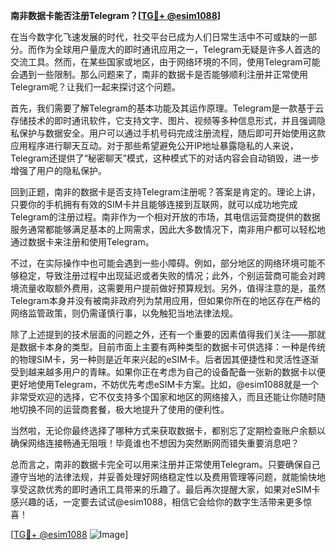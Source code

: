 **南非数据卡能否注册Telegram？[[TG💪+ @esim1088](https://t.me/s/esim1088)]**

在当今数字化飞速发展的时代，社交平台已成为人们日常生活中不可或缺的一部分。而作为全球用户量庞大的即时通讯应用之一，Telegram无疑是许多人首选的交流工具。然而，在某些国家或地区，由于网络环境的不同，使用Telegram可能会遇到一些限制。那么问题来了，南非的数据卡是否能够顺利注册并正常使用Telegram呢？让我们一起来探讨这个问题。

首先，我们需要了解Telegram的基本功能及其运作原理。Telegram是一款基于云存储技术的即时通讯软件，它支持文字、图片、视频等多种信息形式，并且强调隐私保护与数据安全。用户可以通过手机号码完成注册流程，随后即可开始使用这款应用程序进行聊天互动。对于那些希望避免公开IP地址暴露隐私的人来说，Telegram还提供了“秘密聊天”模式，这种模式下的对话内容会自动销毁，进一步增强了用户的隐私保护。

回到正题，南非的数据卡是否支持Telegram注册呢？答案是肯定的。理论上讲，只要你的手机拥有有效的SIM卡并且能够连接到互联网，就可以成功地完成Telegram的注册过程。南非作为一个相对开放的市场，其电信运营商提供的数据服务通常都能够满足基本的上网需求，因此大多数情况下，南非用户都可以轻松地通过数据卡来注册和使用Telegram。

不过，在实际操作中也可能会遇到一些小障碍。例如，部分地区的网络环境可能不够稳定，导致注册过程中出现延迟或者失败的情况；此外，个别运营商可能会对跨境流量收取额外费用，这需要用户提前做好预算规划。另外，值得注意的是，虽然Telegram本身并没有被南非政府列为禁用应用，但如果你所在的地区存在严格的网络监管政策，则仍需谨慎行事，以免触犯当地法律法规。

除了上述提到的技术层面的问题之外，还有一个重要的因素值得我们关注——那就是数据卡本身的类型。目前市面上主要有两种类型的数据卡可供选择：一种是传统的物理SIM卡，另一种则是近年来兴起的eSIM卡。后者因其便捷性和灵活性逐渐受到越来越多用户的青睐。如果你正在考虑为自己的设备配备一张新的数据卡以便更好地使用Telegram，不妨优先考虑eSIM卡方案。比如，@esim1088就是一个非常受欢迎的选择，它不仅支持多个国家和地区的网络接入，而且还能让你随时随地切换不同的运营商套餐，极大地提升了使用的便利性。

当然啦，无论你最终选择了哪种方式来获取数据卡，都别忘了定期检查账户余额以确保网络连接畅通无阻哦！毕竟谁也不想因为突然断网而错失重要消息吧？

总而言之，南非的数据卡完全可以用来注册并正常使用Telegram。只要确保自己遵守当地的法律法规，并妥善处理好网络稳定性以及费用管理等问题，就能愉快地享受这款优秀的即时通讯工具带来的乐趣了。最后再次提醒大家，如果对eSIM卡感兴趣的话，一定要去试试@esim1088，相信它会给你的数字生活带来更多惊喜！

[[TG💪+ @esim1088](https://t.me/s/esim1088) ![Image](https://i.postimg.cc/4NQfJmqS/Snipaste-2025-05-13-00-14-12.png)]